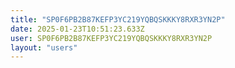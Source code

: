 ```yaml
---
title: "SP0F6PB2B87KEFP3YC219YQBQSKKKY8RXR3YN2P"
date: 2025-01-23T10:51:23.633Z
user: SP0F6PB2B87KEFP3YC219YQBQSKKKY8RXR3YN2P
layout: "users"
---
```

    